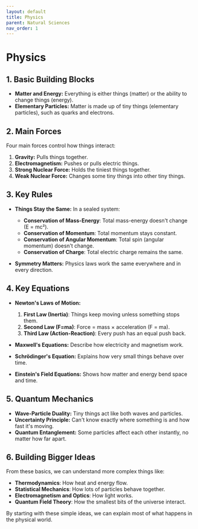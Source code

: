 ```yaml
---
layout: default
title: Physics
parent: Natural Sciences
nav_order: 1
---
```


# **Physics**

## 1. Basic Building Blocks

- **Matter and Energy:** Everything is either things (matter) or the ability to change things (energy).
- **Elementary Particles:** Matter is made up of tiny things (elementary particles), such as quarks and electrons.

## 2. Main Forces

Four main forces control how things interact:

1. **Gravity:** Pulls things together.
2. **Electromagnetism:** Pushes or pulls electric things.
3. **Strong Nuclear Force:** Holds the tiniest things together.
4. **Weak Nuclear Force:** Changes some tiny things into other tiny things.

## 3. Key Rules

- **Things Stay the Same:** In a sealed system:
  - **Conservation of Mass-Energy**: Total mass-energy doesn't change (E = mc²).
  - **Conservation of Momentum**: Total momentum stays constant.
  - **Conservation of Angular Momentum**: Total spin (angular momentum) doesn't change.
  - **Conservation of Charge**: Total electric charge remains the same.

- **Symmetry Matters:** Physics laws work the same everywhere and in every direction.

## 4. Key Equations

- **Newton's Laws of Motion:**
  1. **First Law (Inertia)**: Things keep moving unless something stops them.
  2. **Second Law (F=ma)**: Force = mass × acceleration (F = ma).
  3. **Third Law (Action-Reaction)**: Every push has an equal push back.

- **Maxwell's Equations:** Describe how electricity and magnetism work.
- **Schrödinger's Equation:** Explains how very small things behave over time.
- **Einstein's Field Equations:** Shows how matter and energy bend space and time.

## 5. Quantum Mechanics

- **Wave-Particle Duality:** Tiny things act like both waves and particles.
- **Uncertainty Principle:** Can't know exactly where something is and how fast it's moving.
- **Quantum Entanglement:** Some particles affect each other instantly, no matter how far apart.

## 6. Building Bigger Ideas

From these basics, we can understand more complex things like:

- **Thermodynamics**: How heat and energy flow.
- **Statistical Mechanics**: How lots of particles behave together.
- **Electromagnetism and Optics**: How light works.
- **Quantum Field Theory**: How the smallest bits of the universe interact.

By starting with these simple ideas, we can explain most of what happens in the physical world.
